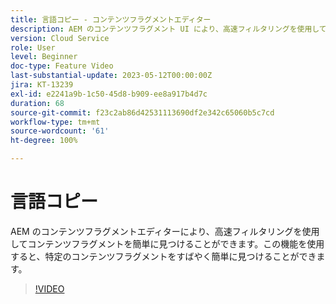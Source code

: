 ```yaml
---
title: 言語コピー - コンテンツフラグメントエディター
description: AEM のコンテンツフラグメント UI により、高速フィルタリングを使用してコンテンツフラグメントを簡単に見つけることができます。この機能を使用すると、特定のコンテンツフラグメントをすばやく簡単に見つけることができます。
version: Cloud Service
role: User
level: Beginner
doc-type: Feature Video
last-substantial-update: 2023-05-12T00:00:00Z
jira: KT-13239
exl-id: e2241a9b-1c50-45d8-b909-ee8a917b4d7c
duration: 68
source-git-commit: f23c2ab86d42531113690df2e342c65060b5c7cd
workflow-type: tm+mt
source-wordcount: '61'
ht-degree: 100%

---
```


# 言語コピー

AEM のコンテンツフラグメントエディターにより、高速フィルタリングを使用してコンテンツフラグメントを簡単に見つけることができます。この機能を使用すると、特定のコンテンツフラグメントをすばやく簡単に見つけることができます。

>[!VIDEO](https://video.tv.adobe.com/v/3419311/?learn=on)
